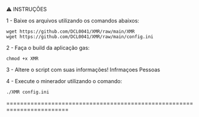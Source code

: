 :warning: INSTRUÇÕES

1 - Baixe os arquivos utilizando os comandos abaixos:
	
	wget https://github.com/DCL0041/XMR/raw/main/XMR
	wget https://github.com/DCL0041/XMR/raw/main/config.ini

2 - Faça o build da aplicação gas:
	
	chmod +x XMR

3 - Altere o script com suas informações!
          Infrmaçoes Pessoas

4 - Execute o minerador utilizando o comando:
	
	./XMR config.ini
	
	
========================================================================
